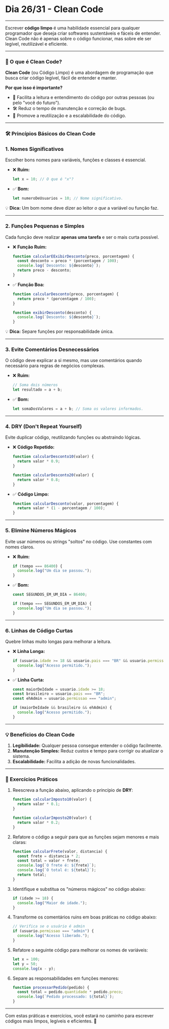 # Dia 26/31 - Clean Code

---

Escrever **código limpo** é uma habilidade essencial para qualquer programador que deseja criar softwares sustentáveis e fáceis de entender. Clean Code não é apenas sobre o código funcionar, mas sobre ele ser legível, reutilizável e eficiente.

---

### **📌 O que é Clean Code?**

**Clean Code** (ou Código Limpo) é uma abordagem de programação que busca criar código legível, fácil de entender e manter.

**Por que isso é importante?**

- 📖 Facilita a leitura e entendimento do código por outras pessoas (ou pelo "você do futuro").
- 🛠️ Reduz o tempo de manutenção e correção de bugs.
- 🔄 Promove a reutilização e a escalabilidade do código.

---

### **🛠️ Princípios Básicos do Clean Code**

### **1. Nomes Significativos**

Escolher bons nomes para variáveis, funções e classes é essencial.

- ❌ **Ruim:**
    
    ```jsx
    let x = 10; // O que é "x"?
    ```
    
- ✅ **Bom:**
    
    ```jsx
    let numeroDeUsuarios = 10; // Nome significativo.
    ```
    

💡 **Dica:** Um bom nome deve dizer ao leitor *o que* a variável ou função faz.

---

### **2. Funções Pequenas e Simples**

Cada função deve realizar **apenas uma tarefa** e ser o mais curta possível.

- ❌ **Função Ruim:**
    
    ```jsx
    function calcularEExibirDesconto(preco, porcentagem) {
      const desconto = preco * (porcentagem / 100);
      console.log(`Desconto: ${desconto}`);
      return preco - desconto;
    }
    ```
    
- ✅ **Função Boa:**
    
    ```jsx
    function calcularDesconto(preco, porcentagem) {
      return preco * (porcentagem / 100);
    }
    
    function exibirDesconto(desconto) {
      console.log(`Desconto: ${desconto}`);
    }
    ```
    

💡 **Dica:** Separe funções por responsabilidade única.

---

### **3. Evite Comentários Desnecessários**

O código deve explicar a si mesmo, mas use comentários quando necessário para regras de negócios complexas.

- ❌ **Ruim:**
    
    ```jsx
    // Soma dois números
    let resultado = a + b;
    ```
    
- ✅ **Bom:**
    
    ```jsx
    let somaDosValores = a + b; // Soma os valores informados.
    ```
    

---

### **4. DRY (Don't Repeat Yourself)**

Evite duplicar código, reutilizando funções ou abstraindo lógicas.

- ❌ **Código Repetido:**
    
    ```jsx
    function calcularDesconto10(valor) {
      return valor * 0.9;
    }
    
    function calcularDesconto20(valor) {
      return valor * 0.8;
    }
    ```
    
- ✅ **Código Limpo:**
    
    ```jsx
    function calcularDesconto(valor, porcentagem) {
      return valor * (1 - porcentagem / 100);
    }
    ```
    

---

### **5. Elimine Números Mágicos**

Evite usar números ou strings "soltos" no código. Use constantes com nomes claros.

- ❌ **Ruim:**
    
    ```jsx
    if (tempo === 86400) {
      console.log("Um dia se passou.");
    }
    ```
    
- ✅ **Bom:**
    
    ```jsx
    const SEGUNDOS_EM_UM_DIA = 86400;
    
    if (tempo === SEGUNDOS_EM_UM_DIA) {
      console.log("Um dia se passou.");
    }
    ```
    

---

### **6. Linhas de Código Curtas**

Quebre linhas muito longas para melhorar a leitura.

- ❌ **Linha Longa:**
    
    ```jsx
    if (usuario.idade >= 18 && usuario.pais === "BR" && usuario.permissao === "admin") {
      console.log("Acesso permitido.");
    }
    ```
    
- ✅ **Linha Curta:**
    
    ```jsx
    const maiorDeIdade = usuario.idade >= 18;
    const brasileiro = usuario.pais === "BR";
    const ehAdmin = usuario.permissao === "admin";
    
    if (maiorDeIdade && brasileiro && ehAdmin) {
      console.log("Acesso permitido.");
    }
    ```
    

---

### **💡 Benefícios do Clean Code**

1. **Legibilidade:** Qualquer pessoa consegue entender o código facilmente.
2. **Manutenção Simples:** Reduz custos e tempo para corrigir ou atualizar o sistema.
3. **Escalabilidade:** Facilita a adição de novas funcionalidades.

---

### **🚀 Exercícios Práticos**

1. Reescreva a função abaixo, aplicando o princípio de **DRY**:
    
    ```jsx
    function calcularImposto10(valor) {
      return valor * 0.1;
    }
    
    function calcularImposto20(valor) {
      return valor * 0.2;
    }
    ```
    
2. Refatore o código a seguir para que as funções sejam menores e mais claras:
    
    ```jsx
    function calcularFrete(valor, distancia) {
      const frete = distancia * 2;
      const total = valor + frete;
      console.log(`O frete é: ${frete}`);
      console.log(`O total é: ${total}`);
      return total;
    }
    ```
    
3. Identifique e substitua os "números mágicos" no código abaixo:
    
    ```jsx
    if (idade >= 18) {
      console.log("Maior de idade.");
    }
    ```
    
4. Transforme os comentários ruins em boas práticas no código abaixo:
    
    ```jsx
    // Verifica se o usuário é admin
    if (usuario.permissao === "admin") {
      console.log("Acesso liberado.");
    }
    ```
    
5. Refatore o seguinte código para melhorar os nomes de variáveis:
    
    ```jsx
    let x = 100;
    let y = 50;
    console.log(x - y);
    ```
    
6. Separe as responsabilidades em funções menores:
    
    ```jsx
    function processarPedido(pedido) {
      const total = pedido.quantidade * pedido.preco;
      console.log(`Pedido processado: ${total}`);
    }
    ```
    

---

Com estas práticas e exercícios, você estará no caminho para escrever códigos mais limpos, legíveis e eficientes. 🚀
